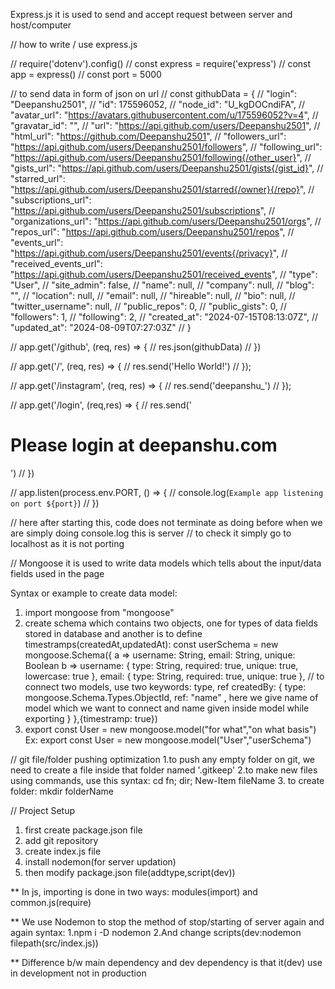 Express.js
it is used to send and accept request between server and host/computer

// how to write / use express.js

// require('dotenv').config() 
// const express = require('express')
// const app = express()
// const port = 5000

// to send data in form of json on url
// const githubData = {
//     "login": "Deepanshu2501",
//     "id": 175596052,
//     "node_id": "U_kgDOCndiFA",
//     "avatar_url": "https://avatars.githubusercontent.com/u/175596052?v=4",
//     "gravatar_id": "",
//     "url": "https://api.github.com/users/Deepanshu2501",
//     "html_url": "https://github.com/Deepanshu2501",
//     "followers_url": "https://api.github.com/users/Deepanshu2501/followers",
//     "following_url": "https://api.github.com/users/Deepanshu2501/following{/other_user}",
//     "gists_url": "https://api.github.com/users/Deepanshu2501/gists{/gist_id}",
//     "starred_url": "https://api.github.com/users/Deepanshu2501/starred{/owner}{/repo}",
//     "subscriptions_url": "https://api.github.com/users/Deepanshu2501/subscriptions",
//     "organizations_url": "https://api.github.com/users/Deepanshu2501/orgs",
//     "repos_url": "https://api.github.com/users/Deepanshu2501/repos",
//     "events_url": "https://api.github.com/users/Deepanshu2501/events{/privacy}",
//     "received_events_url": "https://api.github.com/users/Deepanshu2501/received_events",
//     "type": "User",
//     "site_admin": false,
//     "name": null,
//     "company": null,
//     "blog": "",
//     "location": null,
//     "email": null,
//     "hireable": null,
//     "bio": null,
//     "twitter_username": null,
//     "public_repos": 0,
//     "public_gists": 0,
//     "followers": 1,
//     "following": 2,
//     "created_at": "2024-07-15T08:13:07Z",
//     "updated_at": "2024-08-09T07:27:03Z"
// }

// app.get('/github', (req, res) => {
//     res.json(githubData)
// })

// app.get('/', (req, res) => {
//   res.send('Hello World!')
// });

// app.get('/instagram', (req, res) => {
//     res.send('deepanshu_')
// });  

// app.get('/login', (req,res) => {
//     res.send('<h1>Please login at deepanshu.com</h1>')
// })

// app.listen(process.env.PORT, () => {
//   console.log(`Example app listening on port ${port}`)
// })

// here after starting this, code does not terminate as doing before when we are simply doing console.log this is server
// to check it simply go to localhost as it is not porting


// Mongoose
it is used to write data models which tells about the input/data fields used in the page

Syntax or example to create data model:
1. import mongoose from "mongoose"
2. create schema which contains two objects, one for types of data fields stored in database and another is to define timestramps(createdAt,updatedAt):
const userSchema = new mongoose.Schema({
a =>  username: String,
      email: String,
      unique: Boolean
b =>
    username: {
        type: String,
        required: true,
        unique: true,
        lowercase: true
    },
    email: {
        type: String,
        required: true,
        unique: true
    },
// to connect two models, use two keywords: type, ref
    createdBy: {
        type: mongoose.Schema.Types.ObjectId,
        ref: "name" , here we give name of model which we want to connect and name given inside model while exporting
    }
},{timestramp: true})
3. export const User = new mongoose.model("for what","on what basis")
Ex: export const User = new mongoose.model("User","userSchema")


// git file/folder pushing optimization
1.to push any empty folder on git, we need to create a file inside that folder named '.gitkeep'
2.to make new files using commands, use  this syntax:
       cd fn; dir; New-Item fileName
3. to create folder: mkdir folderName


// Project Setup
1. first create package.json file
2. add git repository
3. create index.js file
4. install nodemon(for server updation)
5. then modify package.json file(addtype,script(dev))



** In js, importing is done in two ways: modules(import) and common.js(require)

** We use Nodemon to stop the method of stop/starting of server again and again
syntax: 1.npm i -D nodemon
        2.And change scripts(dev:nodemon filepath(src/index.js))

** Difference b/w main dependency and dev dependency is that it(dev) use in development not in production
